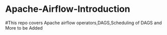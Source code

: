 #
# Apache-Airflow-Introduction

#This repo covers Apache airflow operators,DAGS,Scheduling of DAGS and More to be Added
